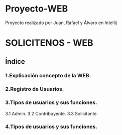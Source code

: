 # Proyecto-WEB
Proyecto realizado por Juan, Rafael y Álvaro en IntelIij


# SOLICITENOS - WEB 

## Índice

### 1.Explicación concepto de la WEB.
### 2.Registro de Usuarios.
### 3.Tipos de usuarios y sus funciones.
3.1 Admin.
3.2 Contribuyente.
3.3 Solicitante.
### 4.Tipos de usuarios y sus funciones.

